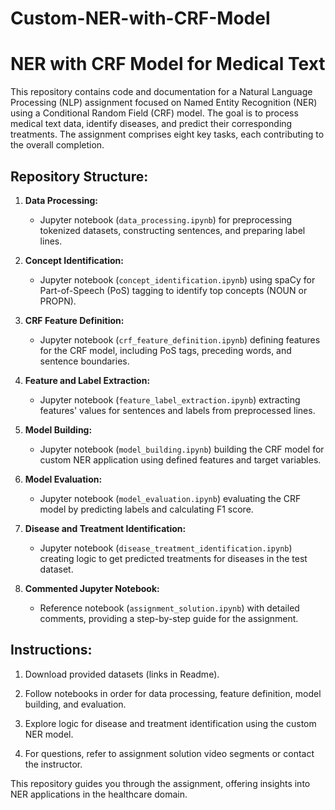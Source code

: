 # Custom-NER-with-CRF-Model
# NER with CRF Model for Medical Text

This repository contains code and documentation for a Natural Language Processing (NLP) assignment focused on Named Entity Recognition (NER) using a Conditional Random Field (CRF) model. The goal is to process medical text data, identify diseases, and predict their corresponding treatments. The assignment comprises eight key tasks, each contributing to the overall completion.

## Repository Structure:

1. **Data Processing:**
   - Jupyter notebook (`data_processing.ipynb`) for preprocessing tokenized datasets, constructing sentences, and preparing label lines.

2. **Concept Identification:**
   - Jupyter notebook (`concept_identification.ipynb`) using spaCy for Part-of-Speech (PoS) tagging to identify top concepts (NOUN or PROPN).

3. **CRF Feature Definition:**
   - Jupyter notebook (`crf_feature_definition.ipynb`) defining features for the CRF model, including PoS tags, preceding words, and sentence boundaries.

4. **Feature and Label Extraction:**
   - Jupyter notebook (`feature_label_extraction.ipynb`) extracting features' values for sentences and labels from preprocessed lines.

5. **Model Building:**
   - Jupyter notebook (`model_building.ipynb`) building the CRF model for custom NER application using defined features and target variables.

6. **Model Evaluation:**
   - Jupyter notebook (`model_evaluation.ipynb`) evaluating the CRF model by predicting labels and calculating F1 score.

7. **Disease and Treatment Identification:**
   - Jupyter notebook (`disease_treatment_identification.ipynb`) creating logic to get predicted treatments for diseases in the test dataset.

8. **Commented Jupyter Notebook:**
   - Reference notebook (`assignment_solution.ipynb`) with detailed comments, providing a step-by-step guide for the assignment.

## Instructions:

1. Download provided datasets (links in Readme).

2. Follow notebooks in order for data processing, feature definition, model building, and evaluation.

3. Explore logic for disease and treatment identification using the custom NER model.

4. For questions, refer to assignment solution video segments or contact the instructor.

This repository guides you through the assignment, offering insights into NER applications in the healthcare domain.
